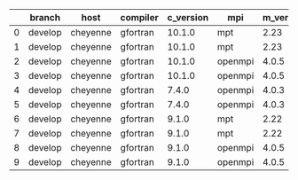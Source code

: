 |    | branch   | host     | compiler   | c_version   | mpi     | m_version   | o_g   | os    | build   |   u_pass |   u_fail |   s_pass |   s_fail |   e_pass |   e_fail |   nuopc_pass |   nuopc_fail | hash                                                                                                                        | modified            |
|----|----------|----------|------------|-------------|---------|-------------|-------|-------|---------|----------|----------|----------|----------|----------|----------|--------------|--------------|-----------------------------------------------------------------------------------------------------------------------------|---------------------|
|  0 | develop  | cheyenne | gfortran   | 10.1.0      | mpt     | 2.23        | O     | Linux | Pass    |     8926 |        0 |       49 |        0 |       80 |        0 |           50 |            0 | [artifacts](https://github.com/esmf-org/esmf-test-artifacts/tree/cheyenne/develop/cheyenne/gfortran/10.1.0/O/mpt/2.23)      | 02/17/2022_17:18:37 |
|  1 | develop  | cheyenne | gfortran   | 10.1.0      | mpt     | 2.23        | g     | Linux | Pass    |     8926 |        0 |       49 |        0 |       80 |        0 |           50 |            0 | [artifacts](https://github.com/esmf-org/esmf-test-artifacts/tree/cheyenne/develop/cheyenne/gfortran/10.1.0/g/mpt/2.23)      | 02/17/2022_17:18:37 |
|  2 | develop  | cheyenne | gfortran   | 10.1.0      | openmpi | 4.0.5       | O     | Linux | Pass    |     8926 |        0 |       49 |        0 |       80 |        0 |           50 |            0 | [artifacts](https://github.com/esmf-org/esmf-test-artifacts/tree/cheyenne/develop/cheyenne/gfortran/10.1.0/O/openmpi/4.0.5) | 02/17/2022_17:18:37 |
|  3 | develop  | cheyenne | gfortran   | 10.1.0      | openmpi | 4.0.5       | g     | Linux | Pass    |     8926 |        0 |       49 |        0 |       80 |        0 |           50 |            0 | [artifacts](https://github.com/esmf-org/esmf-test-artifacts/tree/cheyenne/develop/cheyenne/gfortran/10.1.0/g/openmpi/4.0.5) | 02/17/2022_17:18:37 |
|  4 | develop  | cheyenne | gfortran   | 7.4.0       | openmpi | 4.0.3       | O     | Linux | Pass    |     8926 |        0 |       49 |        0 |       80 |        0 |           50 |            0 | [artifacts](https://github.com/esmf-org/esmf-test-artifacts/tree/cheyenne/develop/cheyenne/gfortran/7.4.0/O/openmpi/4.0.3)  | 02/17/2022_17:18:37 |
|  5 | develop  | cheyenne | gfortran   | 7.4.0       | openmpi | 4.0.3       | g     | Linux | Pass    |     8926 |        0 |       49 |        0 |       80 |        0 |           50 |            0 | [artifacts](https://github.com/esmf-org/esmf-test-artifacts/tree/cheyenne/develop/cheyenne/gfortran/7.4.0/g/openmpi/4.0.3)  | 02/17/2022_17:18:37 |
|  6 | develop  | cheyenne | gfortran   | 9.1.0       | mpt     | 2.22        | O     | Linux | Pass    |     8926 |        0 |       49 |        0 |       80 |        0 |           50 |            0 | [artifacts](https://github.com/esmf-org/esmf-test-artifacts/tree/cheyenne/develop/cheyenne/gfortran/9.1.0/O/mpt/2.22)       | 02/17/2022_17:18:37 |
|  7 | develop  | cheyenne | gfortran   | 9.1.0       | mpt     | 2.22        | g     | Linux | Pass    |     8926 |        0 |       49 |        0 |       80 |        0 |           50 |            0 | [artifacts](https://github.com/esmf-org/esmf-test-artifacts/tree/cheyenne/develop/cheyenne/gfortran/9.1.0/g/mpt/2.22)       | 02/17/2022_17:18:37 |
|  8 | develop  | cheyenne | gfortran   | 9.1.0       | openmpi | 4.0.5       | O     | Linux | Pass    |     8926 |        0 |       49 |        0 |       80 |        0 |           50 |            0 | [artifacts](https://github.com/esmf-org/esmf-test-artifacts/tree/cheyenne/develop/cheyenne/gfortran/9.1.0/O/openmpi/4.0.5)  | 02/17/2022_17:18:37 |
|  9 | develop  | cheyenne | gfortran   | 9.1.0       | openmpi | 4.0.5       | g     | Linux | Pass    |     8926 |        0 |       49 |        0 |       80 |        0 |           50 |            0 | [artifacts](https://github.com/esmf-org/esmf-test-artifacts/tree/cheyenne/develop/cheyenne/gfortran/9.1.0/g/openmpi/4.0.5)  | 02/17/2022_17:18:37 |